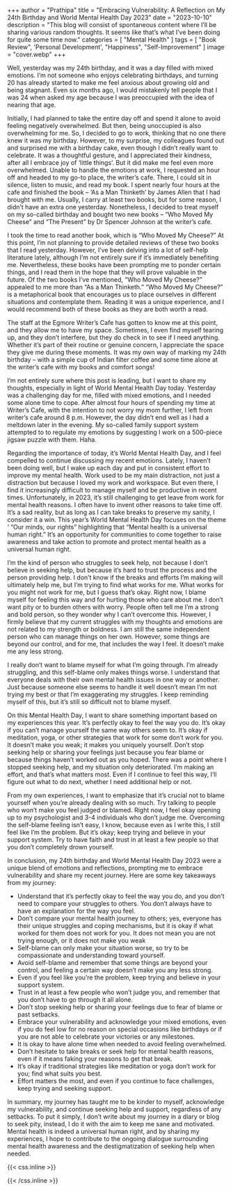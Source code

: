 +++
author = "Prathipa"
title = "Embracing Vulnerability: A Reflection on My 24th Birthday and World Mental Health Day 2023"
date = "2023-10-10"
description = "This blog will consist of spontaneous content where I’ll be sharing various random thoughts. It seems like that’s what I’ve been doing for quite some time now."
categories = [
    "Mental Health"
]
tags = [
    "Book Review", 'Personal Development', "Happiness", "Self-Improvement"
]
image = "cover.webp"
+++

Well, yesterday was my 24th birthday, and it was a day filled with mixed emotions. I’m not someone who enjoys celebrating birthdays, and turning 20 has already started to make me feel anxious about growing old and being stagnant. Even six months ago, I would mistakenly tell people that I was 24 when asked my age because I was preoccupied with the idea of nearing that age.

Initially, I had planned to take the entire day off and spend it alone to avoid feeling negatively overwhelmed. But then, being unoccupied is also overwhelming for me. So, I decided to go to work, thinking that no one there knew it was my birthday. However, to my surprise, my colleagues found out and surprised me with a birthday cake, even though I didn’t really want to celebrate. It was a thoughtful gesture, and I appreciated their kindness, after all I embrace joy of ‘little things’. But it did make me feel even more overwhelmed. Unable to handle the emotions at work, I requested an hour off and headed to my go-to place, the writer’s cafe. There, I could sit in silence, listen to music, and read my book. I spent nearly four hours at the cafe and finished the book – ‘As a Man Thinketh’ by James Allen that I had brought with me. Usually, I carry at least two books, but for some reason, I didn’t have an extra one yesterday. Nonetheless, I decided to treat myself on my so-called birthday and bought two new books – “Who Moved My Cheese” and “The Present” by Dr Spencer Johnson at the writer’s cafe. 

I took the time to read another book, which is “Who Moved My Cheese?” At this point, I’m not planning to provide detailed reviews of these two books that I read yesterday. However, I’ve been delving into a lot of self-help literature lately, although I’m not entirely sure if it’s immediately benefiting me. Nevertheless, these books have been prompting me to ponder certain things, and I read them in the hope that they will prove valuable in the future. Of the two books I’ve mentioned, “Who Moved My Cheese?” appealed to me more than “As a Man Thinketh.” “Who Moved My Cheese?” is a metaphorical book that encourages us to place ourselves in different situations and contemplate them. Reading it was a unique experience, and I would recommend both of these books as they are both worth a read.

The staff at the Egmore Writer’s Cafe has gotten to know me at this point, and they allow me to have my space. Sometimes, I even find myself tearing up, and they don’t interfere, but they do check in to see if I need anything. Whether it’s part of their routine or genuine concern, I appreciate the space they give me during these moments. It was my own way of marking my 24th birthday – with a simple cup of Indian filter coffee and some time alone at the writer’s cafe with my books and comfort songs!


I’m not entirely sure where this post is leading, but I want to share my thoughts, especially in light of World Mental Health Day today. Yesterday was a challenging day for me, filled with mixed emotions, and I needed some alone time to cope. After almost four hours of spending my time at Writer’s Cafe, with the intention to not worry my mom further, I left from writer’s cafe around 8 p.m. However, the day didn’t end well as I had a meltdown later in the evening. My so-called family support system attempted to to regulate my emotions by suggesting I work on a 500-piece jigsaw puzzle with them. Haha.

Regarding the importance of today, it’s World Mental Health Day, and I feel compelled to continue discussing my recent emotions. Lately, I haven’t been doing well, but I wake up each day and put in consistent effort to improve my mental health. Work used to be my main distraction, not just a distraction but because I loved my work and workspace. But even there, I find it increasingly difficult to manage myself and be productive in recent times. Unfortunately, in 2023, it’s still challenging to get leave from work for mental health reasons. I often have to invent other reasons to take time off. It’s a sad reality, but as long as I can take breaks to preserve my sanity, I consider it a win. This year’s World Mental Health Day focuses on the theme ‘  “Our minds, our rights” highlighting that “Mental health is a universal human right.” It’s an opportunity for communities to come together to raise awareness and take action to promote and protect mental health as a universal human right.

I’m the kind of person who struggles to seek help, not because I don’t believe in seeking help, but because it’s hard to trust the process and the person providing help. I don’t know if the breaks and efforts I’m making will ultimately help me, but I’m trying to find what works for me. What works for you might not work for me, but I guess that’s okay. Right now, I blame myself for feeling this way and for hurting those who care about me. I don’t want pity or to burden others with worry. People often tell me I’m a strong and bold person, so they wonder why I can’t overcome this. However, I firmly believe that my current struggles with my thoughts and emotions are not related to my strength or boldness. I am still the same independent person who can manage things on her own. However, some things are beyond our control, and for me, that includes the way I feel. It doesn’t make me any less strong.

I really don’t want to blame myself for what I’m going through. I’m already struggling, and this self-blame only makes things worse. I understand that everyone deals with their own mental health issues in one way or another. Just because someone else seems to handle it well doesn’t mean I’m not trying my best or that I’m exaggerating my struggles. I keep reminding myself of this, but it’s still so difficult not to blame myself.

On this Mental Health Day, I want to share something important based on my experiences this year. It’s perfectly okay to feel the way you do. It’s okay if you can’t manage yourself the same way others seem to. It’s okay if meditation, yoga, or other strategies that work for some don’t work for you. It doesn’t make you weak; it makes you uniquely yourself. Don’t stop seeking help or sharing your feelings just because you fear blame or because things haven’t worked out as you hoped. There was a point where I stopped seeking help, and my situation only deteriorated. I’m making an effort, and that’s what matters most. Even if I continue to feel this way, I’ll figure out what to do next, whether I need additional help or not.

From my own experiences, I want to emphasize that it’s crucial not to blame yourself when you’re already dealing with so much. Try talking to people who won’t make you feel judged or blamed. Right now, I feel okay opening up to my psychologist and 3-4 individuals who don’t judge me. Overcoming the self-blame feeling isn’t easy, I know, because even as I write this, I still feel like I’m the problem. But it’s okay; keep trying and believe in your support system. Try to have faith and trust in at least a few people so that you don’t completely drown yourself.

In conclusion, my 24th birthday and World Mental Health Day 2023 were a unique blend of emotions and reflections, prompting me to embrace vulnerability and share my recent journey. Here are some key takeaways from my journey:

- Understand that it’s perfectly okay to feel the way you do, and you don’t need to compare your struggles to others. You don’t always have to have an explanation for the way you feel.
- Don’t compare your mental health journey to others; yes, everyone has their unique struggles and coping mechanisms, but it is okay if what worked for them does not work for you. It does not mean you are not trying enough, or it does not make you weak
- Self-blame can only make your situation worse, so try to be compassionate and understanding toward yourself.
- Avoid self-blame and remember that some things are beyond your control, and feeling a certain way doesn’t make you any less strong.
- Even if you feel like you’re the problem, keep trying and believe in your support system.
- Trust in at least a few people who won’t judge you, and remember that you don’t have to go through it all alone.
- Don’t stop seeking help or sharing your feelings due to fear of blame or past setbacks.
- Embrace your vulnerability and acknowledge your mixed emotions, even if you do feel low for no reason on special occasions like birthdays or if you are not able to celebrate your victories or any milestones.
- It is okay to have alone time when needed to avoid feeling overwhelmed.
- Don’t hesitate to take breaks or seek help for mental health reasons, even if it means faking your reasons to get that break. 
- It’s okay if traditional strategies like meditation or yoga don’t work for you; find what suits you best.
- Effort matters the most, and even if you continue to face challenges, keep trying and seeking support. 


In summary, my journey has taught me to be kinder to myself, acknowledge my vulnerability, and continue seeking help and support, regardless of any setbacks. To put it simply, I don’t write about my journey in a diary or blog to seek pity, instead, I do it with the aim to keep me sane and motivated. Mental health is indeed a universal human right, and by sharing my experiences, I hope to contribute to the ongoing dialogue surrounding mental health awareness and the destigmatization of seeking help when needed. 



{{< css.inline >}}
<style>
.canon { background: white; width: 100%; height: auto; }
</style>
{{< /css.inline >}}
